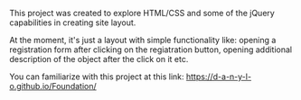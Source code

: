 This project was created to explore HTML/CSS and some of the jQuery capabilities in creating site layout.

At the moment, it's just a layout with simple functionality like: opening a registration form after clicking on the regiatration button, opening additional description of the object after the click on it etc.

You can familiarize with this project at this link: https://d-a-n-y-l-o.github.io/Foundation/
